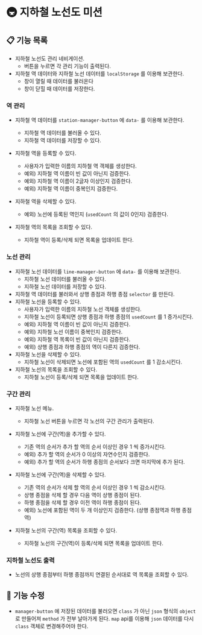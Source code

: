 # 🚇 지하철 노선도 미션

## 📋  기능 목록

- 지하철 노선도 관리 네비게이션. 
  - 버튼을 누르면 각 관리 기능이 출력된다. 
- 지하철 역 데이터와 지하철 노선 데이터를 `localStorage` 를 이용해 보관한다.
  - 창이 열릴 때 데이터를 불러온다
  - 창이 닫힐 때 데이터를 저장한다.

### 역 관리

- 지하철 역 데이터를 `station-manager-button` 에 `data-` 를 이용해 보관한다. 
  - 지하철 역 데이터를 불러올 수 있다. 
  - 지하철 역 데이터를 저장할 수 있다. 

- 지하철 역을 등록할 수 있다.
  - 사용자가 입력한 이름의 지하철 역 객체를 생성한다.
  - 예외) 지하철 역 이름이 빈 값이 아닌지 검증한다. 
  - 예외) 지하철 역 이름이 2글자 이상인지 검증한다. 
  - 예외) 지하철 역 이름이 중복인지 검증한다. 
- 지하철 역을 삭제할 수 있다. 
  - 예외) 노선에 등록된 역인지 (`usedCount` 의 값이 0인지) 검증한다. 
- 지하철 역의 목록을 조회할 수 있다. 
  - 지하철 역이 등록/삭제 되면 목록을 업데이트 한다. 

### 노선 관리

- 지하철 노선 데이터를 `line-manager-button` 에 `data-` 를 이용해 보관한다. 
  - 지하철 노선 데이터를 불러올 수 있다. 
  - 지하철 노선 데이터를 저장할 수 있다. 
- 지하철 역 데이터를 불러와서 상행 종점과 하행 종점 `selector` 를 만든다.
- 지하철 노선을 등록할 수 있다.
  - 사용자가 입력한 이름의 지하철 노선 객체를 생성한다.
  - 지하철 노선이 등록되면 상행 종점과 하행 종점의 `usedCount` 를 1 증가시킨다.
  - 예외) 지하철 역 이름이 빈 값이 아닌지 검증한다.
  - 예외) 지하철 노선 이름이 중복인지 검증한다.
  - 예외) 지하철 역 목록이 빈 값이 아닌지 검증한다.
  - 예외) 상행 종점과 하행 종점의 역이 다른지 검증한다.
- 지하철 노선을 삭제할 수 있다.
  - 지하철 노선이 삭제되면 노선에 포함된 역의 `usedCount` 를 1 감소시킨다.
- 지하철 노선의 목록을 조회할 수 있다.
  - 지하철 노선이 등록/삭제 되면 목록을 업데이트 한다. 

### 구간 관리

- 지하철 노선 메뉴.
  - 지하철 노선 버튼을 누르면 각 노선의 구간 관리가 출력된다.

- 지하철 노선에 구간(역)을 추가할 수 있다.
  - 기존 역의 순서가 추가 할 역의 순서 이상인 경우 1 씩 증가시킨다.
  - 예외) 추가 할 역의 순서가 0 이상의 자연수인지 검증한다.
  - 예외) 추가 할 역의 순서가 하행 종점의 순서보다 크면 마지막에 추가 된다.
- 지하철 노선에 구간(역)을 삭제할 수 있다.
  - 기존 역의 순서가 삭제 할 역의 순서 이상인 경우 1 씩 감소시킨다.
  - 상행 종점을 삭제 할 경우 다음 역이 상행 종점이 된다.
  - 하행 종점을 삭제 할 경우 이전 역이 하행 종점이 된다.
  - 예외) 노선에 포함된 역이 두 개 이상인지 검증한다. (상행 종점역과 하행 종점역)
- 지하철 노선의 구간(역) 목록을 조회할 수 있다.
  - 지하철 노선의 구간(역)이 등록/삭제 되면 목록을 업데이트 한다. 

### 지하철 노선도 출력

- 노선의 상행 종점부터 하행 종점까지 연결된 순서대로 역 목록을 조회할 수 있다.



## 🔨  기능 수정

- `manager-button` 에 저장된 데이터를 불러오면 `class` 가 아닌 `json` 형식의 `object` 로 만들어져 `method` 가 전부 날아가게 된다.  `map` api를 이용해 `json` 데이터를 다시 `class` 객체로 변경해주어야 한다.

